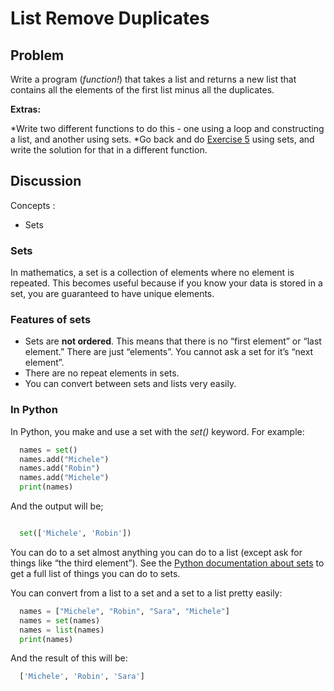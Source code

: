 # List Remove Duplicates  
## Problem

Write a program (_function!_) that takes a list and returns a new list that contains all the elements of the first list minus all the duplicates.

**Extras:**

*Write two different functions to do this - one using a loop and constructing a list, and another using sets.
*Go back and do [Exercise 5](listoverlap.md) using sets, and write the solution for that in a different function.
## Discussion

Concepts :

* Sets
### Sets

In mathematics, a set is a collection of elements where no element is repeated. This becomes useful because if you know your data is stored in a set, you are guaranteed to have unique elements.

### Features of sets

*  Sets are **not ordered**. This means that there is no “first element” or “last element.” There are just “elements”. You cannot ask a set for it’s “next element”.
* There are no repeat elements in sets.
* You can convert between sets and lists very easily.
### In Python

In Python, you make and use a set with the _set()_ keyword. For example:
``` python
  names = set()
  names.add("Michele")
  names.add("Robin")
  names.add("Michele")
  print(names)
  ```
And the output will be;
``` python

  set(['Michele', 'Robin'])
  ```
You can do to a set almost anything you can do to a list (except ask for things like “the third element”). See the [Python documentation about sets](https://docs.python.org/2.7/library/stdtypes.html?highlight=set#set) to get a full list of things you can do to sets.

You can convert from a list to a set and a set to a list pretty easily:
``` python
  names = ["Michele", "Robin", "Sara", "Michele"]
  names = set(names)
  names = list(names)
  print(names)
  ```
And the result of this will be:
``` python
  ['Michele', 'Robin', 'Sara']
  ```